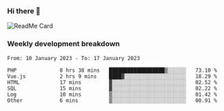 ### Hi there 👋

<!--
**itzcy/itzcy** is a ✨ _special_ ✨ repository because its `README.md` (this file) appears on your GitHub profile.

Here are some ideas to get you started:

- 🔭 I’m currently working on ...
- 🌱 I’m currently learning ...
- 👯 I’m looking to collaborate on ...
- 🤔 I’m looking for help with ...
- 💬 Ask me about ...
- 📫 How to reach me: ...
- 😄 Pronouns: ...
- ⚡ Fun fact: ...
-->
![ReadMe Card](https://github-readme-stats.vercel.app/api?username=itzcy&show_icons=true&title_color=2d3198&icon_color=797cb8&text_color=24292e&bg_color=f6f8fa)

### Weekly development breakdown
<!--START_SECTION:waka-->

```text
From: 10 January 2023 - To: 17 January 2023

PHP              8 hrs 38 mins   ██████████████████▒░░░░░░   73.10 %
Vue.js           2 hrs 9 mins    ████▓░░░░░░░░░░░░░░░░░░░░   18.29 %
HTML             17 mins         ▓░░░░░░░░░░░░░░░░░░░░░░░░   02.52 %
SQL              15 mins         ▓░░░░░░░░░░░░░░░░░░░░░░░░   02.22 %
Log              10 mins         ▒░░░░░░░░░░░░░░░░░░░░░░░░   01.42 %
Other            6 mins          ▒░░░░░░░░░░░░░░░░░░░░░░░░   00.91 %
```

<!--END_SECTION:waka-->
